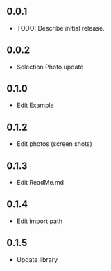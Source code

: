 ## 0.0.1

* TODO: Describe initial release.
## 0.0.2
* Selection Photo update
## 0.1.0
* Edit Example 
## 0.1.2
* Edit photos (screen shots)
## 0.1.3
* Edit ReadMe.md
## 0.1.4 
* Edit import path
## 0.1.5
* Update library